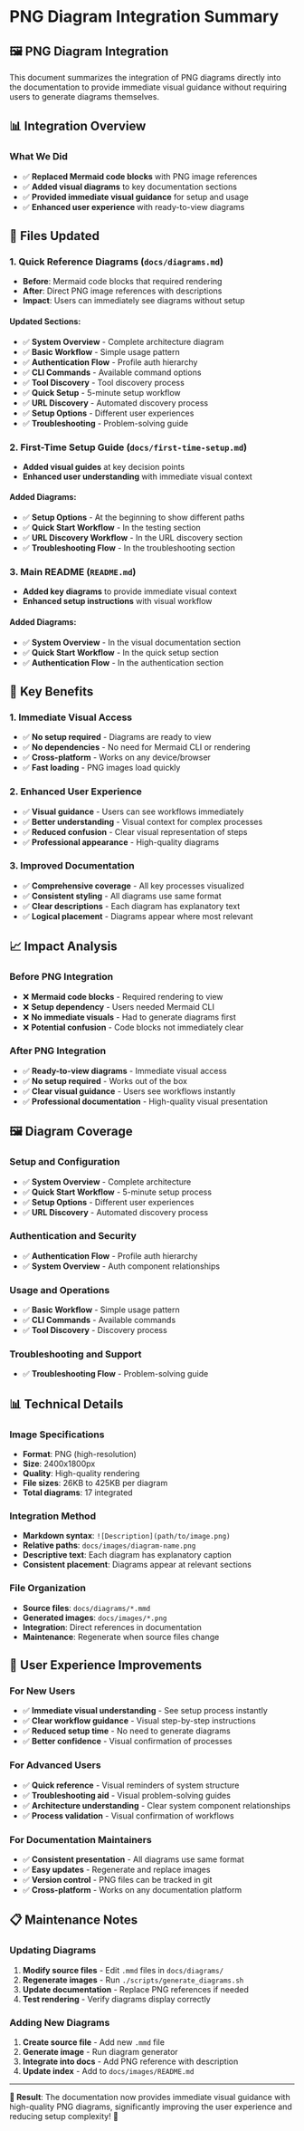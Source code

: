 # PNG Diagram Integration Summary

## 🖼️ **PNG Diagram Integration**

This document summarizes the integration of PNG diagrams directly into the documentation to provide immediate visual guidance without requiring users to generate diagrams themselves.

## 📊 **Integration Overview**

### **What We Did**
- ✅ **Replaced Mermaid code blocks** with PNG image references
- ✅ **Added visual diagrams** to key documentation sections
- ✅ **Provided immediate visual guidance** for setup and usage
- ✅ **Enhanced user experience** with ready-to-view diagrams

## 📝 **Files Updated**

### **1. Quick Reference Diagrams** (`docs/diagrams.md`)
- **Before**: Mermaid code blocks that required rendering
- **After**: Direct PNG image references with descriptions
- **Impact**: Users can immediately see diagrams without setup

#### **Updated Sections**:
- ✅ **System Overview** - Complete architecture diagram
- ✅ **Basic Workflow** - Simple usage pattern
- ✅ **Authentication Flow** - Profile auth hierarchy
- ✅ **CLI Commands** - Available command options
- ✅ **Tool Discovery** - Tool discovery process
- ✅ **Quick Setup** - 5-minute setup workflow
- ✅ **URL Discovery** - Automated discovery process
- ✅ **Setup Options** - Different user experiences
- ✅ **Troubleshooting** - Problem-solving guide

### **2. First-Time Setup Guide** (`docs/first-time-setup.md`)
- **Added visual guides** at key decision points
- **Enhanced user understanding** with immediate visual context

#### **Added Diagrams**:
- ✅ **Setup Options** - At the beginning to show different paths
- ✅ **Quick Start Workflow** - In the testing section
- ✅ **URL Discovery Workflow** - In the URL discovery section
- ✅ **Troubleshooting Flow** - In the troubleshooting section

### **3. Main README** (`README.md`)
- **Added key diagrams** to provide immediate visual context
- **Enhanced setup instructions** with visual workflow

#### **Added Diagrams**:
- ✅ **System Overview** - In the visual documentation section
- ✅ **Quick Start Workflow** - In the quick setup section
- ✅ **Authentication Flow** - In the authentication section

## 🎯 **Key Benefits**

### **1. Immediate Visual Access**
- ✅ **No setup required** - Diagrams are ready to view
- ✅ **No dependencies** - No need for Mermaid CLI or rendering
- ✅ **Cross-platform** - Works on any device/browser
- ✅ **Fast loading** - PNG images load quickly

### **2. Enhanced User Experience**
- ✅ **Visual guidance** - Users can see workflows immediately
- ✅ **Better understanding** - Visual context for complex processes
- ✅ **Reduced confusion** - Clear visual representation of steps
- ✅ **Professional appearance** - High-quality diagrams

### **3. Improved Documentation**
- ✅ **Comprehensive coverage** - All key processes visualized
- ✅ **Consistent styling** - All diagrams use same format
- ✅ **Clear descriptions** - Each diagram has explanatory text
- ✅ **Logical placement** - Diagrams appear where most relevant

## 📈 **Impact Analysis**

### **Before PNG Integration**
- ❌ **Mermaid code blocks** - Required rendering to view
- ❌ **Setup dependency** - Users needed Mermaid CLI
- ❌ **No immediate visuals** - Had to generate diagrams first
- ❌ **Potential confusion** - Code blocks not immediately clear

### **After PNG Integration**
- ✅ **Ready-to-view diagrams** - Immediate visual access
- ✅ **No setup required** - Works out of the box
- ✅ **Clear visual guidance** - Users see workflows instantly
- ✅ **Professional documentation** - High-quality visual presentation

## 🖼️ **Diagram Coverage**

### **Setup and Configuration**
- ✅ **System Overview** - Complete architecture
- ✅ **Quick Start Workflow** - 5-minute setup process
- ✅ **Setup Options** - Different user experiences
- ✅ **URL Discovery** - Automated discovery process

### **Authentication and Security**
- ✅ **Authentication Flow** - Profile auth hierarchy
- ✅ **System Overview** - Auth component relationships

### **Usage and Operations**
- ✅ **Basic Workflow** - Simple usage pattern
- ✅ **CLI Commands** - Available commands
- ✅ **Tool Discovery** - Discovery process

### **Troubleshooting and Support**
- ✅ **Troubleshooting Flow** - Problem-solving guide

## 📊 **Technical Details**

### **Image Specifications**
- **Format**: PNG (high-resolution)
- **Size**: 2400x1800px
- **Quality**: High-quality rendering
- **File sizes**: 26KB to 425KB per diagram
- **Total diagrams**: 17 integrated

### **Integration Method**
- **Markdown syntax**: `![Description](path/to/image.png)`
- **Relative paths**: `docs/images/diagram-name.png`
- **Descriptive text**: Each diagram has explanatory caption
- **Consistent placement**: Diagrams appear at relevant sections

### **File Organization**
- **Source files**: `docs/diagrams/*.mmd`
- **Generated images**: `docs/images/*.png`
- **Integration**: Direct references in documentation
- **Maintenance**: Regenerate when source files change

## 🚀 **User Experience Improvements**

### **For New Users**
- ✅ **Immediate visual understanding** - See setup process instantly
- ✅ **Clear workflow guidance** - Visual step-by-step instructions
- ✅ **Reduced setup time** - No need to generate diagrams
- ✅ **Better confidence** - Visual confirmation of processes

### **For Advanced Users**
- ✅ **Quick reference** - Visual reminders of system structure
- ✅ **Troubleshooting aid** - Visual problem-solving guides
- ✅ **Architecture understanding** - Clear system component relationships
- ✅ **Process validation** - Visual confirmation of workflows

### **For Documentation Maintainers**
- ✅ **Consistent presentation** - All diagrams use same format
- ✅ **Easy updates** - Regenerate and replace images
- ✅ **Version control** - PNG files can be tracked in git
- ✅ **Cross-platform** - Works on any documentation platform

## 📋 **Maintenance Notes**

### **Updating Diagrams**
1. **Modify source files** - Edit `.mmd` files in `docs/diagrams/`
2. **Regenerate images** - Run `./scripts/generate_diagrams.sh`
3. **Update documentation** - Replace PNG references if needed
4. **Test rendering** - Verify diagrams display correctly

### **Adding New Diagrams**
1. **Create source file** - Add new `.mmd` file
2. **Generate image** - Run diagram generator
3. **Integrate into docs** - Add PNG reference with description
4. **Update index** - Add to `docs/images/README.md`

---

**🎉 Result**: The documentation now provides immediate visual guidance with high-quality PNG diagrams, significantly improving the user experience and reducing setup complexity! 🚀 